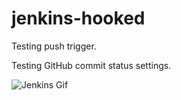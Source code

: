 # jenkins-hooked

Testing push trigger.

Testing GitHub commit status settings. 

![Jenkins Gif](https://cdn.dribbble.com/users/1096850/screenshots/3488730/jenkins.gif)

